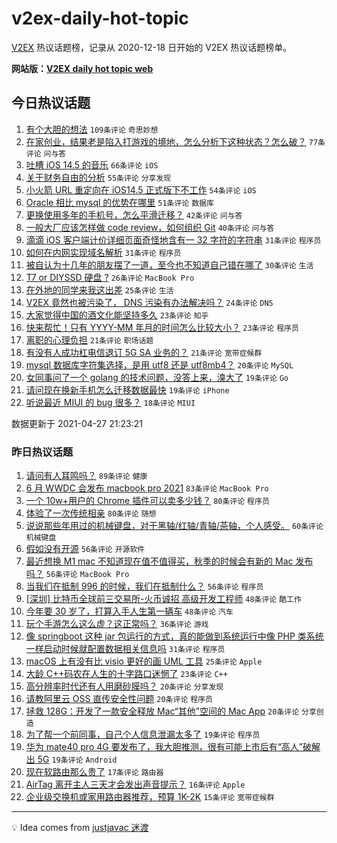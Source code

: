 # v2ex-daily-hot-topic

[V2EX](https://www.v2ex.com/) 热议话题榜，记录从 2020-12-18 日开始的 V2EX 热议话题榜单。

**网站版：[V2EX daily hot topic web](https://boojack.github.io/v2ex-daily-hot-topic-web/)**

## 今日热议话题

<!-- TODAY BEGIN -->

1. [有个大胆的想法](https://www.v2ex.com/t/773516) `109条评论` `奇思妙想`
1. [在家创业，结果老是陷入打游戏的境地，怎么分析下这种状态？怎么破？](https://www.v2ex.com/t/773579) `77条评论` `问与答`
1. [吐槽 iOS 14.5 的音乐](https://www.v2ex.com/t/773507) `66条评论` `iOS`
1. [关于财务自由的分析](https://www.v2ex.com/t/773614) `55条评论` `分享发现`
1. [小火箭 URL 重定向在 iOS14.5 正式版下不工作](https://www.v2ex.com/t/773536) `54条评论` `iOS`
1. [Oracle 相比 mysql 的优势在哪里](https://www.v2ex.com/t/773654) `51条评论` `数据库`
1. [更换使用多年的手机号，怎么平滑迁移？](https://www.v2ex.com/t/773574) `42条评论` `问与答`
1. [一般大厂应该怎样做 code review，如何组织 Git](https://www.v2ex.com/t/773568) `40条评论` `问与答`
1. [滴滴 iOS 客户端计价详细页面奇怪地含有一 32 字符的字符串](https://www.v2ex.com/t/773673) `31条评论` `程序员`
1. [如何在内网实现域名解析](https://www.v2ex.com/t/773549) `31条评论` `程序员`
1. [被自认为十几年的朋友摆了一道，至今也不知道自己错在哪了](https://www.v2ex.com/t/773718) `30条评论` `生活`
1. [T7 or DIYSSD 硬盘 ?](https://www.v2ex.com/t/773621) `26条评论` `MacBook Pro`
1. [在外地的同学来我这出差](https://www.v2ex.com/t/773634) `25条评论` `生活`
1. [V2EX 竟然也被污染了， DNS 污染有办法解决吗？](https://www.v2ex.com/t/773659) `24条评论` `DNS`
1. [大家觉得中国的酒文化能坚持多久](https://www.v2ex.com/t/773708) `23条评论` `知乎`
1. [快来帮忙！只有 YYYY-MM 年月的时间怎么比较大小？](https://www.v2ex.com/t/773526) `23条评论` `程序员`
1. [离职的心理负担](https://www.v2ex.com/t/773628) `21条评论` `职场话题`
1. [有没有人成功杠电信退订 5G SA 业务的？](https://www.v2ex.com/t/773546) `21条评论` `宽带症候群`
1. [mysql 数据库字符集选择，是用 utf8 还是 utf8mb4？](https://www.v2ex.com/t/773509) `20条评论` `MySQL`
1. [女同事问了一个 golang 的技术问题，没答上来，溴大了](https://www.v2ex.com/t/773635) `19条评论` `Go`
1. [请问现在换新手机怎么迁移数据最快](https://www.v2ex.com/t/773538) `19条评论` `iPhone`
1. [听说最近 MIUI 的 bug 很多？](https://www.v2ex.com/t/773645) `18条评论` `MIUI`

数据更新于 2021-04-27 21:23:21

<!-- TODAY END -->

### 昨日热议话题

<!-- YESTERDAY BEGIN -->

1. [请问有人耳鸣吗？](https://www.v2ex.com/t/773320) `89条评论` `健康`
1. [6 月 WWDC 会发布 macbook pro 2021](https://www.v2ex.com/t/773327) `83条评论` `MacBook Pro`
1. [一个 10w+用户的 Chrome 插件可以卖多少钱？](https://www.v2ex.com/t/773416) `80条评论` `程序员`
1. [体验了一次传统相亲](https://www.v2ex.com/t/773239) `80条评论` `随想`
1. [说说那些年用过的机械键盘，对于黑轴/红轴/青轴/茶轴，个人感受。](https://www.v2ex.com/t/773337) `60条评论` `机械键盘`
1. [假如没有开源](https://www.v2ex.com/t/773246) `56条评论` `开源软件`
1. [最近想换 M1 mac 不知道现在值不值得买，秋季的时候会有新的 Mac 发布吗？](https://www.v2ex.com/t/773331) `56条评论` `MacBook Pro`
1. [当我们在抵制 996 的时候，我们在抵制什么？](https://www.v2ex.com/t/773298) `56条评论` `程序员`
1. [[深圳] 比特币全球前三交易所-火币诚招 高级开发工程师](https://www.v2ex.com/t/773391) `48条评论` `酷工作`
1. [今年要 30 岁了，打算入手人生第一辆车](https://www.v2ex.com/t/773363) `48条评论` `汽车`
1. [玩个手游怎么这么虚？这正常吗？](https://www.v2ex.com/t/773271) `36条评论` `游戏`
1. [像 springboot 这种 jar 包运行的方式，真的能做到系统运行中像 PHP 类系统一样启动时候就配置数据相关信息吗](https://www.v2ex.com/t/773264) `31条评论` `程序员`
1. [macOS 上有没有比 visio 更好的画 UML 工具](https://www.v2ex.com/t/773309) `25条评论` `Apple`
1. [大龄 C++码农在人生的十字路口迷惘了](https://www.v2ex.com/t/773439) `23条评论` `C++`
1. [高分辨率时代还有人用磨砂膜吗？](https://www.v2ex.com/t/773385) `20条评论` `分享发现`
1. [请教阿里云 OSS 直传安全性问题](https://www.v2ex.com/t/773270) `20条评论` `程序员`
1. [拯救 128G：开发了一款安全释放 Mac“其他”空间的 Mac App](https://www.v2ex.com/t/773263) `20条评论` `分享创造`
1. [为了帮一个前同事，自己个人信息泄漏太多了](https://www.v2ex.com/t/773457) `19条评论` `程序员`
1. [华为 mate40 pro 4G 要发布了，我大胆推测，很有可能上市后有“高人”破解出 5G](https://www.v2ex.com/t/773301) `19条评论` `Android`
1. [现在软路由那么贵了](https://www.v2ex.com/t/773468) `17条评论` `路由器`
1. [AirTag 离开主人三天才会发出声音提示？](https://www.v2ex.com/t/773245) `16条评论` `Apple`
1. [企业级交换机或家用路由器推荐，预算 1K-2K](https://www.v2ex.com/t/773302) `15条评论` `宽带症候群`

<!-- YESTERDAY END -->

---

💡 Idea comes from [justjavac 迷渡](https://github.com/justjavac/)
